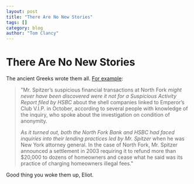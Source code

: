 ```yaml
---
layout: post
title: "There Are No New Stories"
tags: []
category: blog
author: "Tom Clancy"
---
```


# There Are No New Stories

The ancient Greeks wrote them all. <a href="http://www.nytimes.com/2008/03/13/nyregion/13legal.html?hp" target="_blank">For example</a>:
<blockquote>"Mr. Spitzer’s suspicious financial transactions at North Fork <em>might never have been discovered were it not for a Suspicious Activity Report filed by HSBC</em> about the shell companies linked to Emperor’s Club V.I.P. in October, according to several people with knowledge of the inquiry, who spoke about the investigation on condition of anonymity.

<em>As it turned out, both the North Fork Bank and HSBC had faced inquiries into their lending practices led by Mr. Spitzer</em> when he was New York attorney general. In the case of North Fork, Mr. Spitzer announced a settlement in 2003 requiring it to refund more than $20,000 to dozens of homeowners and cease what he said was its practice of charging homeowners illegal fees."</blockquote>
Good thing you woke them up, Eliot.
